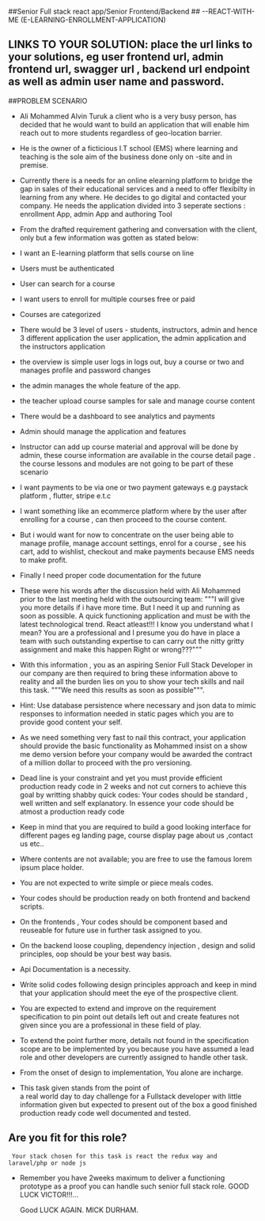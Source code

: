 ##Senior Full stack react app/Senior Frontend/Backend ## --REACT-WITH-ME (E-LEARNING-ENROLLMENT-APPLICATION)

## LINKS TO YOUR SOLUTION: place the url links to your solutions, eg user frontend url, admin frontend url, swagger url , backend url endpoint  as well as admin user name and password.


##PROBLEM SCENARIO

- Ali Mohammed Alvin Turuk a client 
who is a very busy person, has decided that he would 
want to build an application that will
enable him reach out to more 
students regardless of geo-location barrier.

- He is the owner of a ficticious I.T  school (EMS)
where learning and teaching is the sole aim of
the business done only on -site and in premise.

- Currently there is a needs for an online elearning platform  to bridge the gap in sales of their
   educational services and a need to offer flexibilty in learning from any where. He decides to go digital and contacted your company. He needs the application divided into 3 seperate sections : enrollment App, admin App and authoring Tool

- From the drafted requirement gathering and conversation with
the client, only but a few information 
 was gotten as stated below: 


- I want an E-learning platform that sells course on line
- Users must be authenticated
- User can search for a course
- I want users to enroll for multiple courses free 
or paid
- Courses are categorized
- There would be 3 level of users - students, 
instructors, admin and hence 3 different application
  the user application, the admin application and the instructors application
- the overview is simple user logs in logs out, buy a course or two  and manages profile and password changes
- the admin manages the whole feature of the app. 
- the teacher upload course samples for sale and manage course content
- There would be a dashboard to see analytics 
and payments
- Admin should manage the application and
features
- Instructor can add up course material and 
approval will be done by admin, these course
information are available in the course 
detail page . the course lessons and modules 
are not going to be part of these scenario
   
- I want payments to be via one or two payment 
gateways e.g paystack platform , flutter, stripe e.t.c
- I want something like an ecommerce platform 
where by the user after enrolling for a course ,
 can then proceed to the course content. 
- But i would want for now to concentrate on
the user being able to  manage profile, manage account settings, enrol for a course , 
see his cart, add to wishlist, checkout and
make payments because EMS needs to make profit.
 
- Finally I need proper code documentation for the future 
  
- These were his words after the discussion 
  held with Ali Mohammed prior to the last meeting held 
  with the outsourcing team:  """I will give
  you more details if i have more time. But I need 
  it up and running as soon as possible. 
  A quick functioning application and must
  be with the latest technological trend. React atleast!!!
  I know you understand what I mean? 
  You are a professional and I presume 
  you do have in place a team with such
  outstanding expertise to can carry 
  out the nitty gritty assignment and 
  make this happen Right or wrong???"""


- With this information , you as an aspiring Senior
   Full Stack Developer in our company are then
   required to bring these information above 
   to reality and all the burden lies on you 
   to show your tech skills and nail this task. """We need this results as soon as possible""". 

- Hint: Use database persistence
   where necessary and json data to mimic responses
   to information needed in static pages 
   which you are to provide good content 
   your self. 

 -  As we need something very fast
   to nail this contract, your application 
   should provide  the basic functionality 
   as Mohammed insist on a show me  demo 
   version before your company would be 
   awarded the contract of a million dollar
   to proceed with the pro versioning. 


 -  Dead line is your constraint and yet
   you must provide efficient production 
   ready code in 2 weeks
   and not cut corners to achieve this goal by writting shabby quick codes: Your codes should be standard , well written and self explanatory. In essence your code should be atmost a production ready code
 
 -   Keep in mind that you are 
   required to build a good looking interface for different
   pages eg landing page, course display page about us ,contact us etc..

 -  Where contents are not available; you are free to use the famous lorem ipsum place holder. 

 -  You are not expected to write simple or
   piece meals codes. 

 -  Your codes should be production ready
   on  both frontend and backend scripts.

 -  On the frontends , Your codes should be component based
   and reuseable for future use in further task assigned to you.

 -  On the backend loose coupling, dependency injection 
   , design and solid principles, oop should be your best
   way basis. 

 -  Api Documentation is a necessity.

 -  Write solid codes following design principles 
   approach and keep in mind that your application 
   should meet the eye of the prospective client.


 -  You are expected to extend and improve on the 
   requirement specification to pin point out details
   left out and create features not given since 
   you are a professional in these field of play.


 -  To extend  the point further more, details not
   found in the specification scope are to  be
   implemented by you because  you  have assumed
   a lead role and other developers are 
   currently assigned to handle other task.

 -  From the onset of design to implementation,
   You alone are incharge.

 -  This task given stands from the point of  
   a real world day to day challenge for a Fullstack developer with little information given but expected 
   to present out of the box a good finished production
   ready code well documented and tested.


   Are you fit for this role? 
  -

   ``` Your stack chosen for this task is react the redux way and laravel/php or node js```

- Remember you have 2weeks maximum to deliver a functioning prototype as a proof you can handle such senior full stack role. 
   GOOD LUCK VICTOR!!!...

   Good LUCK AGAIN.
   MICK DURHAM.
